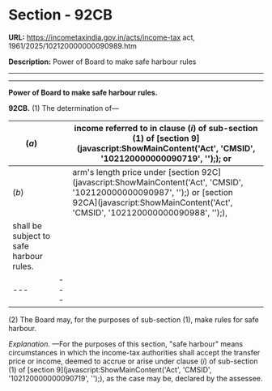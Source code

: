 # Section - 92CB

**URL:** https://incometaxindia.gov.in/acts/income-tax act, 1961/2025/102120000000090989.htm

**Description:** Power of Board to make safe harbour rules

---

****

**Power of Board to make safe harbour rules.**

**92CB.** (1) The determination of—

(_a_)|  |  income referred to in clause (_i_) of sub-section (1) of [section 9](javascript:ShowMainContent\('Act', 'CMSID', '102120000000090719', ''\);); or  
---|---|---  
(_b_)|  |  arm's length price under [section 92C](javascript:ShowMainContent\('Act', 'CMSID', '102120000000090987', ''\);) or [section 92CA](javascript:ShowMainContent\('Act', 'CMSID', '102120000000090988', ''\);),  
|  shall be subject to safe harbour rules.  
---|---  
  
(2) The Board may, for the purposes of sub-section (1), make rules for safe harbour.

_Explanation._ —For the purposes of this section, "safe harbour" means circumstances in which the income-tax authorities shall accept the transfer price or income, deemed to accrue or arise under clause (_i_) of sub-section (1) of [section 9](javascript:ShowMainContent\('Act', 'CMSID', '102120000000090719', ''\);), as the case may be, declared by the assessee.